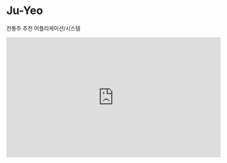# Ju-Yeo
전통주 추천 어플리케이션/시스템

  <iframe width="560" height="315" src="https://www.youtube.com/embed/qnxlARIj0wo" frameborder="0" allow="accelerometer;encrypted-media; gyroscope; picture-in-picture"> 
    시연동영상 
  </iframe>
